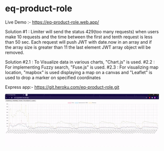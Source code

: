 # eq-product-role
Live Demo :- https://eq-product-role.web.app/


Solution #1 : Limiter will send the status 429(too many requests) when users make 10 requests and the time between the first and tenth request is less than 50 sec. Each request will push JWT with date.now in an array and if the array size is greater than 11 the last element JWT array object will be removed.

Solution #2.1 : To Visualize data in various charts, "Chart.js" is used.
         #2.2 : For implementing Fuzzy search, "Fuse.js" is used.
         #2.3 : For visualizing map location, "mapbox" is used displaying a map on a canvas and "Leaflet" is used to drop a marker on specified coordinates 
         
         
Express app:- https://git.heroku.com/eq-product-role.git

![alt text](https://github.com/ShubhamRanaDev/eq-product-role/blob/main/Client/public/gif1.gif " Gif")


